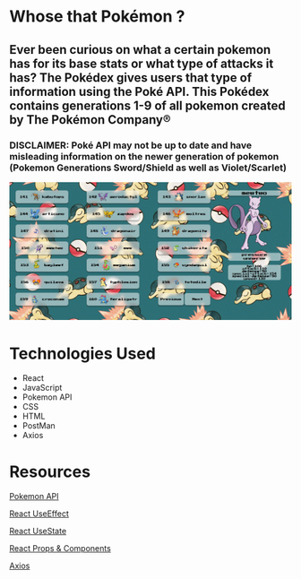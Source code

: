 # Whose that Pokémon ?
<h2>Ever been curious on what a certain pokemon has for its base stats or what type of attacks it has? 
The Pokédex gives users that type of information using the Poké API. 
This Pokédex contains generations 1-9 of all pokemon created by The Pokémon Company®

###  DISCLAIMER: Poké API may not be up to date and have misleading information on the newer generation of pokemon (Pokemon Generations Sword/Shield as well as Violet/Scarlet)
</h2>


<img src="public/images/pokedex-preview.png">

# Technologies Used
* React
* JavaScript
* Pokemon API
* CSS
* HTML   
* PostMan
* Axios

# Resources
[Pokemon API](https://pokeapi.co/)

[React UseEffect](https://legacy.reactjs.org/docs/hooks-effect.html)

[React UseState](https://legacy.reactjs.org/docs/hooks-state.html)

[React Props & Components](https://react.dev/learn/passing-props-to-a-component)

[Axios](https://axios-http.com/docs/intro)

